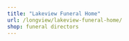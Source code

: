 ```yaml
---
title: "Lakeview Funeral Home"
url: /longview/lakeview-funeral-home/
shop: funeral directors
---
```

